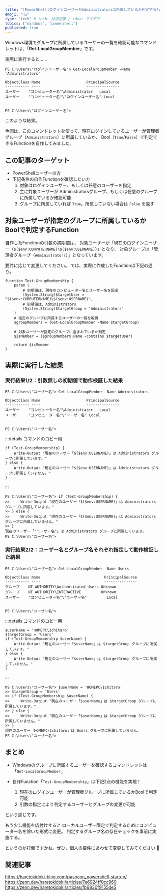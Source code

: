 ```yaml
---
title: "[PowerShell]ログインユーザーがAdministratorsに所属しているか判定するFunction"
emoji: "👩‍⚖️"
type: "tech" # tech: 技術記事 / idea: アイデア
topics: ["windows", "powershell"]
published: true
---
```


Windows環境でグループに所属しているユーザーの一覧を確認可能なコマンドレットは、「**Get-LocalGroupMember**」です。

実際に実行すると……

```powershell:Get-LocalGroupMemberのコマンド結果
PS C:\Users\"ログインユーザー名"> Get-LocalGroupMember -Name 'Administrators'

ObjectClass Name                     PrincipalSource
----------- ----                     ---------------
ユーザー    "コンピューター名"\Administrator   Local
ユーザー    "コンピューター名"\"ログインユーザー名" Local


PS C:\Users\"ログインユーザー名">
```

このような結果。

今回は、このコマンドレットを使って、現在ログインしているユーザーが管理者グループ（`Administrators`）に所属しているか、
Bool（`True`/`False`）で判定できるFunctionを自作してみました。

## この記事のターゲット

- PowerShellユーザーの方
- 下記条件の自作Functionを確認したい方
    1. 対象はログインユーザー、もしくは任意のユーザーを指定
    1. 主に対象ユーザーが Administratorsグループ、もしくは任意のグループに所属しているか確認可能
    1. グループに所属していれば `True`。所属していない場合は `False` を返す

## 対象ユーザーが指定のグループに所属しているかBoolで判定するFunction

自作したFuncitonの引数の初期値は、
対象ユーザーが「現在のログインユーザー（`$($env:COMPUTERNAME)\$($env:USERNAME)`）」となり、
対象グループは「管理者グループ（`Administrators`）」となっています。

要件に応じて変更してください。
では、実際に作成したFunctionは下記の通り。

```powershell:対象ユーザーが指定のグループに所属しているかBoolで判定するFunction
function Test-GroupMembership {
    param (
        # 初期値は、現在のコンピューター名とユーザー名を設定
        [System.String]$targetUser = "$($env:COMPUTERNAME)\$($env:USERNAME)",
        # 初期値は、Administrators
        [System.String]$targetGroup = 'Administrators'
    )
    # 指定のグループに所属するユーザーの一覧を取得
    $groupMembers = (Get-LocalGroupMember -Name $targetGroup)

    # 対象ユーザーが指定のグループに含まれているか判定
    $isMember = ($groupMembers.Name -contains $targetUser)

    return $isMember
}
```

## 実際に実行した結果

### 実行結果1/2：引数無しの初期値で動作検証した結果

```powershell:事前にAdministratorsグループに所属するユーザーを確認
PS C:\Users\"ユーザー名"> Get-LocalGroupMember -Name Administrators

ObjectClass Name                     PrincipalSource
----------- ----                     ---------------
ユーザー    "コンピューター名"\Administrator   Local
ユーザー    "コンピューター名"\"ユーザー名" Local


PS C:\Users\"ユーザー名">
```

:::details コマンドのコピー用

```powershell:コピー用
if (Test-GroupMembership) {
    Write-Output "現在のユーザー「$($env:USERNAME)」は Administrators グループに所属しています。"
} else {
    Write-Output "現在のユーザー「$($env:USERNAME)」は Administrators グループに所属していません。"
}
```

:::

```powershell:引数無しの初期値で動作検証した結果
PS C:\Users\"ユーザー名"> if (Test-GroupMembership) {
>>     Write-Output "現在のユーザー「$($env:USERNAME)」は Administrators グループに所属しています。"
>> } else {
>>     Write-Output "現在のユーザー「$($env:USERNAME)」は Administrators グループに所属していません。"
>> }
現在のユーザー「"ユーザー名"」は Administrators グループに所属しています。
PS C:\Users\"ユーザー名">
```

### 実行結果2/2：ユーザー名とグループ名それぞれ指定して動作検証した結果

```powershell:事前にUsersグループに所属するユーザーを確認
PS C:\Users\"ユーザー名"> Get-LocalGroupMember -Name Users

ObjectClass Name                             PrincipalSource
----------- ----                             ---------------
グループ    NT AUTHORITY\Authenticated Users Unknown
グループ    NT AUTHORITY\INTERACTIVE         Unknown
ユーザー    "コンピューター名"\"ユーザー名"         Local


PS C:\Users\"ユーザー名">
```

:::details コマンドのコピー用

```powershell:コピー用
$userName = 'HOMEPC\Ichitaro'
$targetGroup = 'Users'
if (Test-GroupMembership $userName) {
    Write-Output "現在のユーザー「$userName」は $targetGroup グループに所属しています。"
} else {
    Write-Output "現在のユーザー「$userName」は $targetGroup グループに所属していません。"
}
```

:::

```powershell:任意のユーザー名・グループ名で動作検証した結果
PS C:\Users\"ユーザー名"> $userName = 'HOMEPC\Ichitaro'
>> $targetGroup = 'Users'
>> if (Test-GroupMembership $userName) {
>>     Write-Output "現在のユーザー「$userName」は $targetGroup グループに所属しています。"
>> } else {
>>     Write-Output "現在のユーザー「$userName」は $targetGroup グループに所属していません。"
>> }
現在のユーザー「HOMEPC\Ichitaro」は Users グループに所属していません。
PS C:\Users\"ユーザー名">
```

## まとめ

- Windowsのグループに所属するユーザーを確認するコマンドレットは「`Get-LocalGroupMember`」

- 自作Function「`Test-GroupMembership`」は下記2点の機能を実現！
    1. 現在のログインユーザーが管理者グループに所属しているかBoolで判定可能
    1. 引数の指定により判定するユーザーとグループの変更が可能

という感じです。

もう少し機能を肉付けすると
ローカルユーザー限定で判定するためにコンピューター名を除いた形式に変更。
判定するグループ名の存在チェックを事前に実施する。

というのが打倒ですかね。ぜひ、個人の要件にあわせて変更してみてください 🤖

## 関連記事

https://haretokidoki-blog.com/pasocon_powershell-startup/
https://zenn.dev/haretokidoki/articles/7e6924ff0cc960
https://zenn.dev/haretokidoki/articles/fb6830f9155de5
